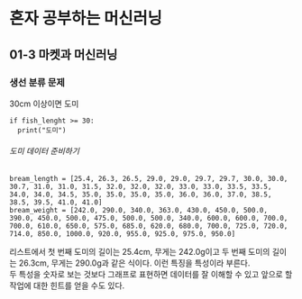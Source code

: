 # 혼자 공부하는 머신러닝

## 01-3 마켓과 머신러닝

### 생선 분류 문제
30cm 이상이면 도미
```PYTHON:01-3
if fish_lenght >= 30:
  print("도미")
```

###### 도미 데이터 준비하기
```
bream_length = [25.4, 26.3, 26.5, 29.0, 29.0, 29.7, 29.7, 30.0, 30.0, 30.7, 31.0, 31.0, 31.5, 32.0, 32.0, 32.0, 33.0, 33.0, 33.5, 33.5, 34.0, 34.0, 34.5, 35.0, 35.0, 35.0, 35.0, 36.0, 36.0, 37.0, 38.5, 38.5, 39.5, 41.0, 41.0]
bream_weight = [242.0, 290.0, 340.0, 363.0, 430.0, 450.0, 500.0, 390.0, 450.0, 500.0, 475.0, 500.0, 500.0, 340.0, 600.0, 600.0, 700.0, 700.0, 610.0, 650.0, 575.0, 685.0, 620.0, 680.0, 700.0, 725.0, 720.0, 714.0, 850.0, 1000.0, 920.0, 955.0, 925.0, 975.0, 950.0]
```
리스트에서 첫 번째 도미의 길이는 25.4cm, 무게는 242.0g이고 두 번째 도미의 길이는 26.3cm, 무게는 290.0g과 같은 식이다. 이런 특징을 특성이라 부른다.</br>
두 특성을 숫자로 보는 것보다 그래프로 표현하면 데이터를 잘 이해할 수 있고 앞으로 할 작업에 대한 힌트를 얻을 수도 있다. </br>
